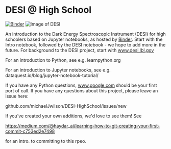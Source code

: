# DESI @ High School

[![Binder](http://34.94.252.126/badge_logo.svg)](http://34.94.252.126/v2/gh/binder-project/example-conda-environment/master)
![Image of DESI](https://github.com/michaelJwilson/DESI-HighSchool/blob/master/images/Mayall-Star-Trails.jpg)

An introduction to the Dark Energy Spectroscopic Instrument (DESI) for high schoolers based on Jupyter notebooks, as hosted by [Binder](https://mybinder.org/v2/gh/michaelJwilson/DESI-HighSchool/master).  Start with
the Intro notebook, followed by the DESI notebook - we hope to add more in the future.  For background to the DESI project,
start with www.desi.lbl.gov

For an introduction to Python, see e.g. learnpython.org

For an introduction to Jupyter notebooks, see e.g. dataquest.io/blog/jupyter-notebook-tutorial/

If you have any Python questions, www.google.com should be your first port of call.  If you have any questions about this project,
please leave an issue here:

github.com/michaelJwilson/DESI-HighSchool/issues/new

If you've created your own additions, we'd love to see them!  See

https://medium.com/@haydar_ai/learning-how-to-git-creating-your-first-commit-c753ed2e7498

for an intro. to committing to this rpeo.